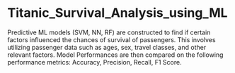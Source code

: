 # Titanic_Survival_Analysis_using_ML
Predictive ML models (SVM, NN, RF) are constructed to find if certain factors influenced the chances of survival of passengers. This involves utilizing passenger data such as ages, sex, travel classes, and other relevant factors. Model Performances are then compared on the following performance metrics: Accuracy, Precision, Recall, F1 Score.
